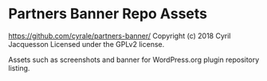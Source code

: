 # Partners Banner Repo Assets #
https://github.com/cyrale/partners-banner/
Copyright (c) 2018 Cyril Jacquesson
Licensed under the GPLv2 license.

Assets such as screenshots and banner for WordPress.org plugin repository listing.
